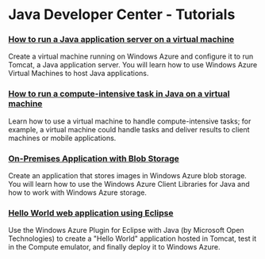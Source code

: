 <properties linkid="devnav-java-tutorials" urlDisplayName="Tutorials" pageTitle="Windows Azure Java tutorials" metaKeywords="Java tutorials Windows Azure, Java tutorials Azure, Azure Java tutorials, Azure Java" metaDescription="Find tutorials about using Java with Windows Azure." metaCanonical="" disqusComments="0" umbracoNaviHide="0" />


# Java Developer Center - Tutorials
### [How to run a Java application server on a virtual machine][java_application_server]

Create a virtual machine running on Windows Azure and configure it to run Tomcat, a Java application server. You will learn how to use Windows Azure Virtual Machines to host Java applications.

### [How to run a compute-intensive task in Java on a virtual machine][compute_intensive]

Learn how to use a virtual machine to handle compute-intensive tasks; for example, a virtual machine could handle tasks and deliver results to client machines or mobile applications.

### [On-Premises Application with Blob Storage][on_premises_storage]

Create an application that stores images in Windows Azure blob storage. You will learn how to use the Windows Azure Client Libraries for Java and how to work with Windows Azure storage. 

### [Hello World web application using Eclipse][eclipse-app]

Use the Windows Azure Plugin for Eclipse with Java (by Microsoft Open Technologies) to create a "Hello World" application hosted in Tomcat, test it in the Compute emulator, and finally deploy it to Windows Azure.



[on_premises_storage]: ../tutorials/on-premise-app-with-blob-storage.md
[java_application_server]: ../howto/howto_java_virtual_machine.md
[compute_intensive]: ../howto/howto_java_compute_task.md
[eclipse-app]: http://go.microsoft.com/fwlink/?LinkID=234493&clcid=0x409